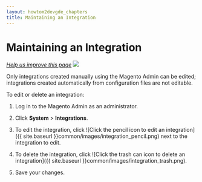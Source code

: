 ```yaml
---
layout: howtom2devgde_chapters
title: Maintaining an Integration
---
```


<h1 id="integration-maintain">Maintaining an Integration</h1>

<p><a href="{{ site.url }}guides/m2devgde/v1.0.0.0/integration/integration-maintain.md" target="_blank"><em>Help us improve this page</em></a>&nbsp;<img src="{{ site.baseurl }}common/images/newWindow.gif"/></p> 

Only integrations created manually using the Magento Admin can be edited; integrations created automatically from configuration files are not editable.

To edit or delete an integration:

1.	Log in to the Magento Admin as an administrator.

2.	Click **System** > **Integrations**.

3.	To edit the integration, click ![Click the pencil icon to edit an integration]({{ site.baseurl }}common/images/integration_pencil.png) next to the integration to edit.

4.	To delete the integration, click ![Click the trash can icon to delete an integration]({{ site.baseurl }}common/images/integration_trash.png).

5.	Save your changes.